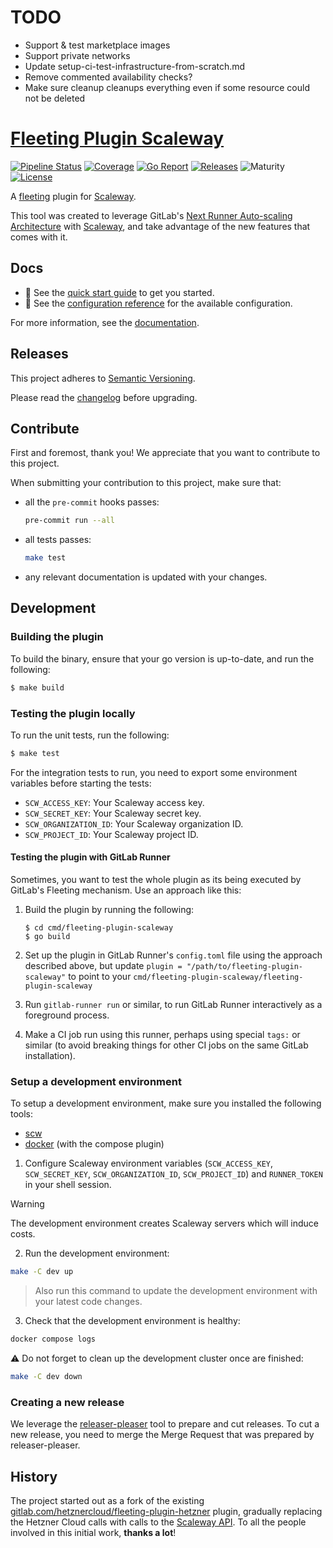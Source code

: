 # TODO

- Support & test marketplace images
- Support private networks
- Update setup-ci-test-infrastructure-from-scratch.md
- Remove commented availability checks?
- Make sure cleanup cleanups everything even if some resource could not be deleted

# [Fleeting Plugin Scaleway](https://github.com/aslafy-z/gitlab-fleeting-plugin-scaleway)

[![Pipeline Status](https://github.com/aslafy-z/gitlab-fleeting-plugin-scaleway/badges/main/pipeline.svg)](https://github.com/aslafy-z/gitlab-fleeting-plugin-scaleway/-/pipelines?scope=branches&ref=main)
[![Coverage](https://github.com/aslafy-z/gitlab-fleeting-plugin-scaleway/badges/main/coverage.svg?job=test)](https://github.com/aslafy-z/gitlab-fleeting-plugin-scaleway/-/pipelines?scope=branches&ref=main)
[![Go Report](https://goreportcard.com/badge/github.com/aslafy-z/gitlab-fleeting-plugin-scaleway)](https://goreportcard.com/report/github.com/aslafy-z/gitlab-fleeting-plugin-scaleway)
[![Releases](https://img.shields.io/github/v/release/aslafy-z%2Fgitlab-fleeting-plugin-scaleway)](https://github.com/aslafy-z/gitlab-fleeting-plugin-scaleway/-/releases)
![Maturity](https://img.shields.io/badge/maturity-general%20availability-red)
[![License](https://img.shields.io/gitlab/license/aslafy-z%2Fgitlab-fleeting-plugin-scaleway)](https://github.com/aslafy-z/gitlab-fleeting-plugin-scaleway/-/blob/main/LICENSE)

A [fleeting](https://gitlab.com/gitlab-org/fleeting/fleeting) plugin for [Scaleway](https://www.scaleway.com/).

This tool was created to leverage GitLab's [Next Runner Auto-scaling Architecture](https://handbook.gitlab.com/handbook/engineering/architecture/design-documents/runner_scaling/) with [Scaleway](https://www.scaleway.com/), and take advantage of the new features that comes with it.

## Docs

- :rocket: See the [quick start guide](docs/guides/quickstart.md) to get you started.
- :book: See the [configuration reference](docs/reference/configuration.md) for the available configuration.

For more information, see the [documentation](docs/).

## Releases

This project adheres to [Semantic Versioning](https://semver.org/spec/v2.0.0.html).

Please read the [changelog](CHANGELOG.md) before upgrading.

## Contribute

First and foremost, thank you! We appreciate that you want to contribute to this project.

When submitting your contribution to this project, make sure that:

- all the `pre-commit` hooks passes:

  ```bash
  pre-commit run --all
  ```

- all tests passes:

  ```bash
  make test
  ```

- any relevant documentation is updated with your changes.

## Development

### Building the plugin

To build the binary, ensure that your go version is up-to-date, and run the following:

```sh
$ make build
```

### Testing the plugin locally

To run the unit tests, run the following:

```sh
$ make test
```

For the integration tests to run, you need to export some environment variables before starting the tests:

- `SCW_ACCESS_KEY`: Your Scaleway access key.
- `SCW_SECRET_KEY`: Your Scaleway secret key.
- `SCW_ORGANIZATION_ID`: Your Scaleway organization ID.
- `SCW_PROJECT_ID`: Your Scaleway project ID.

#### Testing the plugin with GitLab Runner

Sometimes, you want to test the whole plugin as its being executed by GitLab's Fleeting mechanism.
Use an approach like this:

1. Build the plugin by running the following:

   ```shell
   $ cd cmd/fleeting-plugin-scaleway
   $ go build
   ```

1. Set up the plugin in GitLab Runner's `config.toml` file using the approach described above, but
   update `plugin = "/path/to/fleeting-plugin-scaleway"` to point to your
   `cmd/fleeting-plugin-scaleway/fleeting-plugin-scaleway`

1. Run `gitlab-runner run` or similar, to run GitLab Runner interactively as a foreground process.

1. Make a CI job run using this runner, perhaps using special `tags:` or similar (to avoid breaking
   things for other CI jobs on the same GitLab installation).

### Setup a development environment

To setup a development environment, make sure you installed the following tools:

- [scw](https://github.com/scaleway/scaleway-cli)
- [docker](https://www.docker.com/) (with the compose plugin)

1. Configure Scaleway environment variables (`SCW_ACCESS_KEY`, `SCW_SECRET_KEY`, `SCW_ORGANIZATION_ID`, `SCW_PROJECT_ID`) and `RUNNER_TOKEN` in your shell session.

> [!WARNING]
> The development environment creates Scaleway servers which will induce costs.

2. Run the development environment:

```sh
make -C dev up
```

> Also run this command to update the development environment with your latest code changes.

3. Check that the development environment is healthy:

```sh
docker compose logs
```

⚠️ Do not forget to clean up the development cluster once are finished:

```sh
make -C dev down
```

### Creating a new release

We leverage the [releaser-pleaser](https://github.com/apricote/releaser-pleaser) tool to
prepare and cut releases. To cut a new release, you need to merge the Merge Request that
was prepared by releaser-pleaser.

## History

The project started out as a fork of the existing [gitlab.com/hetznercloud/fleeting-plugin-hetzner](https://gitlab.com/hetznercloud/fleeting-plugin-hetzner/-/commit/2a3429406114b0a38546bbe436b3943af3e460a9) plugin, gradually replacing the Hetzner Cloud calls with calls to the [Scaleway API](https://github.com/scaleway/scaleway-sdk-go). To all the people involved in this initial work, **thanks a lot**!
